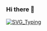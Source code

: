 ### Hi there 👋

[![SVG_Typing](https://readme-typing-svg.herokuapp.com/?lines=Hello%2C+I+am+Dennis+as+dthisner;Golang+and+Cypress+Developer;Love+automation+and+coding+and+help+people+succeed;Working+at+Plotly)](https://github.com/dthisner)
